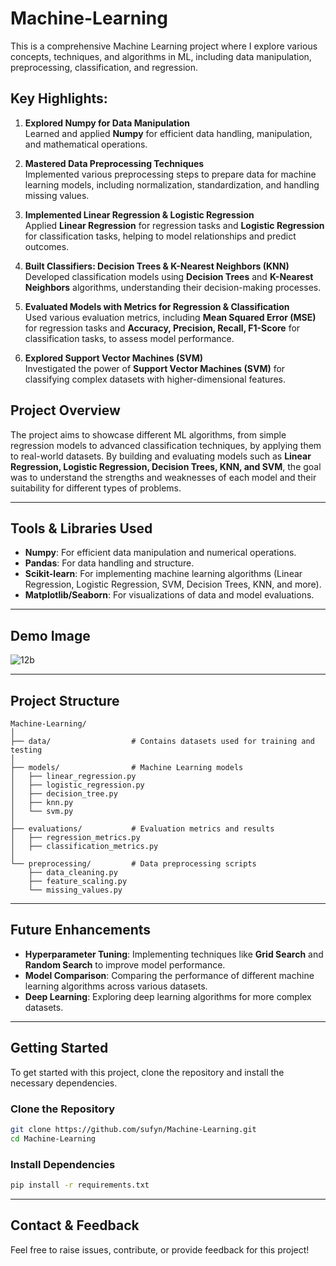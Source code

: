 # Machine-Learning

This is a comprehensive Machine Learning project where I explore various concepts, techniques, and algorithms in ML, including data manipulation, preprocessing, classification, and regression.

## **Key Highlights:**

1. **Explored Numpy for Data Manipulation**  
   Learned and applied **Numpy** for efficient data handling, manipulation, and mathematical operations.

2. **Mastered Data Preprocessing Techniques**  
   Implemented various preprocessing steps to prepare data for machine learning models, including normalization, standardization, and handling missing values.

3. **Implemented Linear Regression & Logistic Regression**  
   Applied **Linear Regression** for regression tasks and **Logistic Regression** for classification tasks, helping to model relationships and predict outcomes.

4. **Built Classifiers: Decision Trees & K-Nearest Neighbors (KNN)**  
   Developed classification models using **Decision Trees** and **K-Nearest Neighbors** algorithms, understanding their decision-making processes.

5. **Evaluated Models with Metrics for Regression & Classification**  
   Used various evaluation metrics, including **Mean Squared Error (MSE)** for regression tasks and **Accuracy, Precision, Recall, F1-Score** for classification tasks, to assess model performance.

6. **Explored Support Vector Machines (SVM)**  
   Investigated the power of **Support Vector Machines (SVM)** for classifying complex datasets with higher-dimensional features.

## **Project Overview**

The project aims to showcase different ML algorithms, from simple regression models to advanced classification techniques, by applying them to real-world datasets. By building and evaluating models such as **Linear Regression, Logistic Regression, Decision Trees, KNN, and SVM**, the goal was to understand the strengths and weaknesses of each model and their suitability for different types of problems.

---

## **Tools & Libraries Used**

- **Numpy**: For efficient data manipulation and numerical operations.
- **Pandas**: For data handling and structure.
- **Scikit-learn**: For implementing machine learning algorithms (Linear Regression, Logistic Regression, SVM, Decision Trees, KNN, and more).
- **Matplotlib/Seaborn**: For visualizations of data and model evaluations.

---

## **Demo Image**
![12b](https://github.com/sufyn/Machine-Learning/assets/97327266/6acc3cdd-e042-4d12-bc55-fb5d910263cb)

---

## **Project Structure**
```
Machine-Learning/
│
├── data/                  # Contains datasets used for training and testing
│
├── models/                # Machine Learning models
│   ├── linear_regression.py
│   ├── logistic_regression.py
│   ├── decision_tree.py
│   ├── knn.py
│   └── svm.py
│
├── evaluations/           # Evaluation metrics and results
│   ├── regression_metrics.py
│   ├── classification_metrics.py
│
└── preprocessing/         # Data preprocessing scripts
    ├── data_cleaning.py
    ├── feature_scaling.py
    └── missing_values.py
```

---

## **Future Enhancements**

- **Hyperparameter Tuning**: Implementing techniques like **Grid Search** and **Random Search** to improve model performance.
- **Model Comparison**: Comparing the performance of different machine learning algorithms across various datasets.
- **Deep Learning**: Exploring deep learning algorithms for more complex datasets.

---

## **Getting Started**

To get started with this project, clone the repository and install the necessary dependencies.

### **Clone the Repository**
```bash
git clone https://github.com/sufyn/Machine-Learning.git
cd Machine-Learning
```

### **Install Dependencies**
```bash
pip install -r requirements.txt
```

---

## **Contact & Feedback**

Feel free to raise issues, contribute, or provide feedback for this project!

